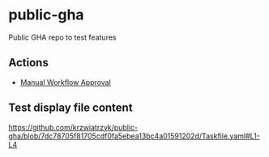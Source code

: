# public-gha
Public GHA repo to test features


## Actions

- [Manual Workflow Approval](https://github.com/marketplace/actions/manual-workflow-approval)


## Test display file content

https://github.com/krzwiatrzyk/public-gha/blob/7dc78705f81705cdf0fa5ebea13bc4a01591202d/Taskfile.yaml#L1-L4